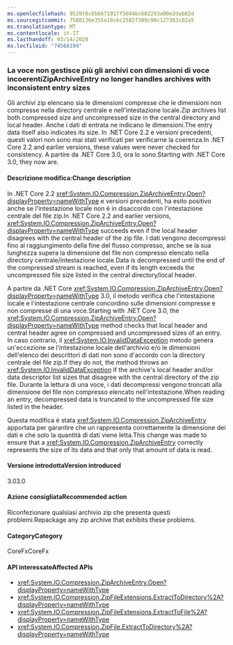```yaml
---
ms.openlocfilehash: 9520f8c6b6671917f5694bc602293a00e2dab82d
ms.sourcegitcommit: 7588136e355e10cbc2582f389c90c127363c02a5
ms.translationtype: MT
ms.contentlocale: it-IT
ms.lasthandoff: 03/14/2020
ms.locfileid: "74568194"
---
```

### <a name="ziparchiveentry-no-longer-handles-archives-with-inconsistent-entry-sizes"></a><span data-ttu-id="542f9-101">La voce non gestisce più gli archivi con dimensioni di voce incoerenti</span><span class="sxs-lookup"><span data-stu-id="542f9-101">ZipArchiveEntry no longer handles archives with inconsistent entry sizes</span></span>

<span data-ttu-id="542f9-102">Gli archivi zip elencano sia le dimensioni compresse che le dimensioni non compresse nella directory centrale e nell'intestazione locale.</span><span class="sxs-lookup"><span data-stu-id="542f9-102">Zip archives list both compressed size and uncompressed size in the central directory and local header.</span></span>  <span data-ttu-id="542f9-103">Anche i dati di entrata ne indicano le dimensioni.</span><span class="sxs-lookup"><span data-stu-id="542f9-103">The entry data itself also indicates its size.</span></span>  <span data-ttu-id="542f9-104">In .NET Core 2.2 e versioni precedenti, questi valori non sono mai stati verificati per verificarne la coerenza.</span><span class="sxs-lookup"><span data-stu-id="542f9-104">In .NET Core 2.2 and earlier versions, these values were never checked for consistency.</span></span> <span data-ttu-id="542f9-105">A partire da .NET Core 3.0, ora lo sono.</span><span class="sxs-lookup"><span data-stu-id="542f9-105">Starting with .NET Core 3.0, they now are.</span></span>

#### <a name="change-description"></a><span data-ttu-id="542f9-106">Descrizione modifica:</span><span class="sxs-lookup"><span data-stu-id="542f9-106">Change description</span></span>

<span data-ttu-id="542f9-107">In .NET Core 2.2 <xref:System.IO.Compression.ZipArchiveEntry.Open?displayProperty=nameWithType> e versioni precedenti, ha esito positivo anche se l'intestazione locale non è in disaccordo con l'intestazione centrale del file zip.</span><span class="sxs-lookup"><span data-stu-id="542f9-107">In .NET Core 2.2 and earlier versions, <xref:System.IO.Compression.ZipArchiveEntry.Open?displayProperty=nameWithType> succeeds even if the local header disagrees with the central header of the zip file.</span></span> <span data-ttu-id="542f9-108">I dati vengono decompressi fino al raggiungimento della fine del flusso compresso, anche se la sua lunghezza supera la dimensione del file non compresso elencato nella directory centrale/intestazione locale.</span><span class="sxs-lookup"><span data-stu-id="542f9-108">Data is decompressed until the end of the compressed stream is reached, even if its length exceeds the uncompressed file size listed in the central directory/local header.</span></span>

<span data-ttu-id="542f9-109">A partire da .NET Core <xref:System.IO.Compression.ZipArchiveEntry.Open?displayProperty=nameWithType> 3.0, il metodo verifica che l'intestazione locale e l'intestazione centrale concordino sulle dimensioni compresse e non compresse di una voce.</span><span class="sxs-lookup"><span data-stu-id="542f9-109">Starting with .NET Core 3.0, the <xref:System.IO.Compression.ZipArchiveEntry.Open?displayProperty=nameWithType> method checks that local header and central header agree on compressed and uncompressed sizes of an entry.</span></span>  <span data-ttu-id="542f9-110">In caso contrario, il <xref:System.IO.InvalidDataException> metodo genera un'eccezione se l'intestazione locale dell'archivio e/o le dimensioni dell'elenco dei descrittori di dati non sono d'accordo con la directory centrale del file zip.</span><span class="sxs-lookup"><span data-stu-id="542f9-110">If they do not, the method throws an <xref:System.IO.InvalidDataException> if the archive's local header and/or data descriptor list sizes that disagree with the central directory of the zip file.</span></span> <span data-ttu-id="542f9-111">Durante la lettura di una voce, i dati decompressi vengono troncati alla dimensione del file non compresso elencato nell'intestazione.</span><span class="sxs-lookup"><span data-stu-id="542f9-111">When reading an entry, decompressed data is truncated to the uncompressed file size listed in the header.</span></span>

<span data-ttu-id="542f9-112">Questa modifica è stata <xref:System.IO.Compression.ZipArchiveEntry> apportata per garantire che un rappresenta correttamente la dimensione dei dati e che solo la quantità di dati viene letta.</span><span class="sxs-lookup"><span data-stu-id="542f9-112">This change was made to ensure that a <xref:System.IO.Compression.ZipArchiveEntry> correctly represents the size of its data and that only that amount of data is read.</span></span>

#### <a name="version-introduced"></a><span data-ttu-id="542f9-113">Versione introdotta</span><span class="sxs-lookup"><span data-stu-id="542f9-113">Version introduced</span></span>

<span data-ttu-id="542f9-114">3.0</span><span class="sxs-lookup"><span data-stu-id="542f9-114">3.0</span></span>

#### <a name="recommended-action"></a><span data-ttu-id="542f9-115">Azione consigliata</span><span class="sxs-lookup"><span data-stu-id="542f9-115">Recommended action</span></span>

<span data-ttu-id="542f9-116">Riconfezionare qualsiasi archivio zip che presenta questi problemi.</span><span class="sxs-lookup"><span data-stu-id="542f9-116">Repackage any zip archive that exhibits these problems.</span></span>

#### <a name="category"></a><span data-ttu-id="542f9-117">Category</span><span class="sxs-lookup"><span data-stu-id="542f9-117">Category</span></span>

<span data-ttu-id="542f9-118">CoreFx</span><span class="sxs-lookup"><span data-stu-id="542f9-118">CoreFx</span></span>

#### <a name="affected-apis"></a><span data-ttu-id="542f9-119">API interessate</span><span class="sxs-lookup"><span data-stu-id="542f9-119">Affected APIs</span></span>

- <xref:System.IO.Compression.ZipArchiveEntry.Open?displayProperty=nameWithType>
- <xref:System.IO.Compression.ZipFileExtensions.ExtractToDirectory%2A?displayProperty=nameWithType>
- <xref:System.IO.Compression.ZipFileExtensions.ExtractToFile%2A?displayProperty=nameWithType>
- <xref:System.IO.Compression.ZipFile.ExtractToDirectory%2A?displayProperty=nameWithType>

<!--

### Affected APIs

`M:System.IO.Compression.ZipArchiveEntry.Open`
`Overload:System.IO.Compression.ZipFileExtensions.ExtractToDirectory%2A`
`Overload:System.IO.Compression.ZipFileExtensions.ExtractToFile%2A`
`Overload:System.IO.Compression.ZipFile.ExtractToDirectory%2A`

-->
